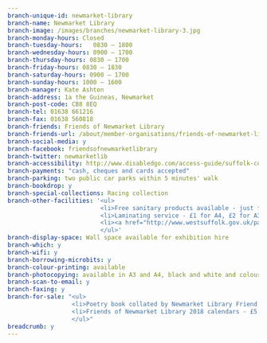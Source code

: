```yaml
---
branch-unique-id: newmarket-library
branch-name: Newmarket Library
branch-image: /images/branches/newmarket-library-3.jpg
branch-monday-hours: Closed
branch-tuesday-hours:	0830 – 1800
branch-wednesday-hours: 0900 – 1700
branch-thursday-hours: 0830 – 1700
branch-friday-hours: 0830 – 1830
branch-saturday-hours: 0900 – 1700
branch-sunday-hours: 1000 – 1600
branch-manager: Kate Ashton
branch-address: 1a the Guineas, Newmarket
branch-post-code: CB8 8EQ
branch-tel: 01638 661216
branch-fax: 01638 560818
branch-friends: Friends of Newmarket Library
branch-friends-url: /about/member-organisations/friends-of-newmarket-library
branch-social-media: y
branch-facebook: friendsofnewmarketlibrary
branch-twitter: newmarketlib
branch-accessibility: http://www.disabledgo.com/access-guide/suffolk-county-council/newmarket-library-2
branch-payments: "cash, cheques and cards accepted"
branch-parking: two public car parks within 5 minutes' walk
branch-bookdrop: y
branch-special-collections: Racing collection
branch-other-facilities: '<ul>
                          <li>Free sanitary products available - just fill in a form and hand it to a member of staff</li>
                          <li>Laminating service - £1 for A4, £2 for A3. Please allow 30 minutes for laminating. We cannot accept responsibility for any damage so laminating copies rather than originals of valuable items</li>
                          <li><a href="http://www.westsuffolk.gov.uk/parking/Travel/shopmobility.cfm">Shopmobility:</a> hire an electric mobility scooter from Newmarket Library</li>
                          </ul>'
branch-display-space: Wall space available for exhibition hire
branch-which: y
branch-wifi: y
branch-borrowing-microbits: y
branch-colour-printing: available
branch-photocopying: available in A3 and A4, black and white and colour
branch-scan-to-email: y
branch-faxing: y
branch-for-sale: "<ul>
                  <li>Poetry book collated by Newmarket Library Friend Christine - £5 each with all proceeds to Friends of Newmarket Library and St Nicholas Hospice.</li>
                  <li>Friends of Newmarket Library 2018 calendars - £5.95.</li>
                  </ul>"
breadcrumb: y
---
```

